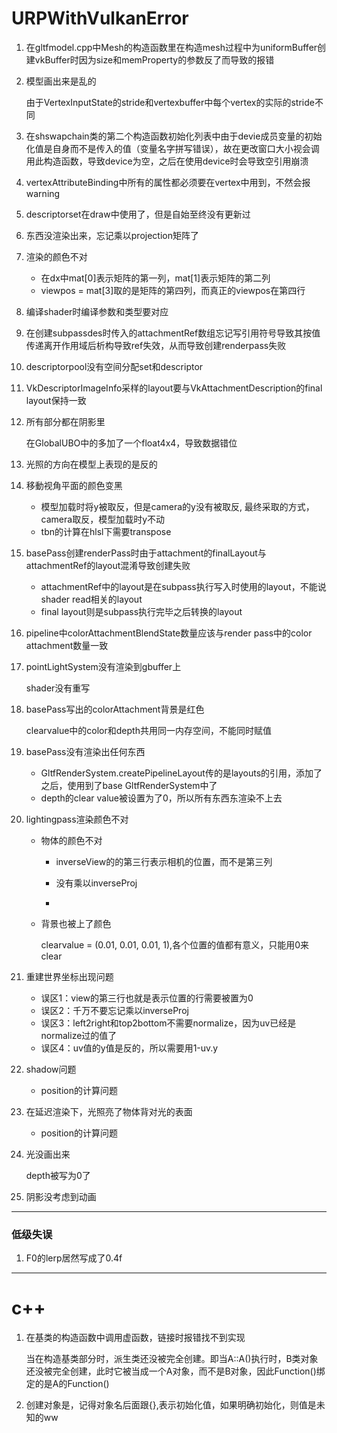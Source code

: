 # URPWithVulkanError

1. 在gltfmodel.cpp中Mesh的构造函数里在构造mesh过程中为uniformBuffer创建vkBuffer时因为size和memProperty的参数反了而导致的报错

2. 模型画出来是乱的

   由于VertexInputState的stride和vertexbuffer中每个vertex的实际的stride不同

3. 在shswapchain类的第二个构造函数初始化列表中由于devie成员变量的初始化值是自身而不是传入的值（变量名字拼写错误），故在更改窗口大小视会调用此构造函数，导致device为空，之后在使用device时会导致空引用崩溃

4. vertexAttributeBinding中所有的属性都必须要在vertex中用到，不然会报warning

5. descriptorset在draw中使用了，但是自始至终没有更新过

6. 东西没渲染出来，忘记乘以projection矩阵了

7. 渲染的颜色不对

   - 在dx中mat[0]表示矩阵的第一列，mat[1]表示矩阵的第二列
   - viewpos = mat[3]取的是矩阵的第四列，而真正的viewpos在第四行

8. 编译shader时编译参数和类型要对应

9. 在创建subpassdes时传入的attachmentRef数组忘记写引用符号导致其按值传递离开作用域后析构导致ref失效，从而导致创建renderpass失败

10. descriptorpool没有空间分配set和descriptor

11. VkDescriptorImageInfo采样的layout要与VkAttachmentDescription的final layout保持一致

12. 所有部分都在阴影里

    在GlobalUBO中的多加了一个float4x4，导致数据错位

13. 光照的方向在模型上表现的是反的

14. 移動视角平面的颜色变黑

    - 模型加载时将y被取反，但是camera的y没有被取反, 最终采取的方式，camera取反，模型加载时y不动
    - tbn的计算在hlsl下需要transpose

15. basePass创建renderPass时由于attachment的finalLayout与attachmentRef的layout混淆导致创建失败

    - attachmentRef中的layout是在subpass执行写入时使用的layout，不能说shader read相关的layout
    - final layout则是subpass执行完毕之后转换的layout

16. pipeline中colorAttachmentBlendState数量应该与render pass中的color attachment数量一致

17. pointLightSystem没有渲染到gbuffer上

    shader没有重写

18. basePass写出的colorAttachment背景是红色

    clearvalue中的color和depth共用同一内存空间，不能同时赋值

19. basePass没有渲染出任何东西

    - GltfRenderSystem.createPipelineLayout传的是layouts的引用，添加了之后，使用到了base GltfRenderSystem中了
    - depth的clear value被设置为了0，所以所有东西东渲染不上去

20. lightingpass渲染颜色不对

    - 物体的颜色不对

      - inverseView的的第三行表示相机的位置，而不是第三列

      - 没有乘以inverseProj
      - 

    - 背景也被上了颜色

      clearvalue = (0.01, 0.01, 0.01, 1),各个位置的值都有意义，只能用0来clear

21. 重建世界坐标出现问题

    - 误区1：view的第三行也就是表示位置的行需要被置为0
    - 误区2：千万不要忘记乘以inverseProj
    - 误区3：left2right和top2bottom不需要normalize，因为uv已经是normalize过的值了
    - 误区4：uv值的y值是反的，所以需要用1-uv.y

22. shadow问题

    - position的计算问题

23. 在延迟渲染下，光照亮了物体背对光的表面

    - position的计算问题

24. 光没画出来

    depth被写为0了
    
25. 阴影没考虑到动画

------

### 低级失误

1. F0的lerp居然写成了0.4f

------

# c++

1. 在基类的构造函数中调用虚函数，链接时报错找不到实现

   当在构造基类部分时，派生类还没被完全创建。即当A::A()执行时，B类对象还没被完全创建，此时它被当成一个A对象，而不是B对象，因此Function()绑定的是A的Function()
   
2. 创建对象是，记得对象名后面跟{},表示初始化值，如果明确初始化，则值是未知的ww